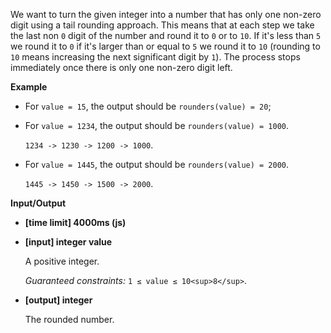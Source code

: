 ﻿We want to turn the given integer into a number that has only one non-zero digit using a tail rounding approach. This means that at each step we take the last non `0` digit of the number and round it to `0` or to `10`. If it's less than `5` we round it to `0` if it's larger than or equal to `5` we round it to `10` (rounding to `10` means increasing the next significant digit by `1`). The process stops immediately once there is only one non-zero digit left.

**Example**

*   For `value = 15`, the output should be
    `rounders(value) = 20`;

*   For `value = 1234`, the output should be
    `rounders(value) = 1000`.

    `1234 -> 1230 -> 1200 -> 1000`.

*   For `value = 1445`, the output should be
    `rounders(value) = 2000`.

    `1445 -> 1450 -> 1500 -> 2000`.

**Input/Output**

*   **[time limit] 4000ms (js)**

*   **[input] integer value**

    A positive integer.

    _Guaranteed constraints:_
    `1 ≤ value ≤ 10<sup>8</sup>`.

*   **[output] integer**

    The rounded number.